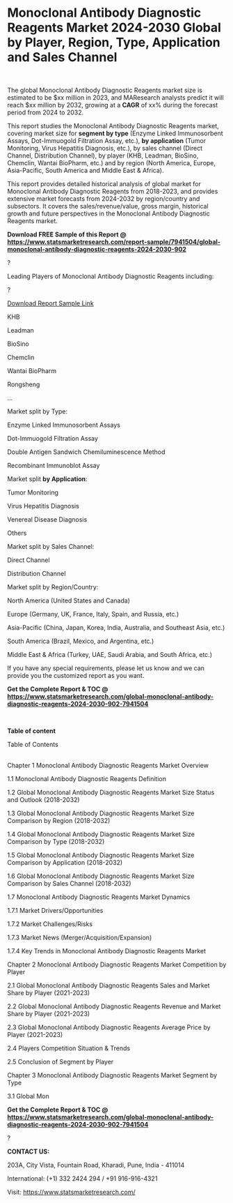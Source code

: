 <h1>Monoclonal Antibody Diagnostic Reagents Market 2024-2030 Global by Player, Region, Type, Application and Sales Channel</h1><br/><p>The global Monoclonal Antibody Diagnostic Reagents market size is estimated to be $xx million in 2023, and MAResearch analysts predict it will reach $xx million by 2032, growing at a <strong>CAGR</strong> of xx% during the forecast period from 2024 to 2032.</p>
 
 
 
 <p>This report studies the Monoclonal Antibody Diagnostic Reagents market, covering market size for <strong>segment by type</strong> (Enzyme Linked Immunosorbent Assays, Dot-Immuogold Filtration Assay, etc.), <strong>by application</strong> (Tumor Monitoring, Virus Hepatitis Diagnosis, etc.), by sales channel (Direct Channel, Distribution Channel), by player (KHB, Leadman, BioSino, Chemclin, Wantai BioPharm, etc.) and by region (North America, Europe, Asia-Pacific, South America and Middle East & Africa).</p>
 
 
 
 <p>This report provides detailed historical analysis of global market for Monoclonal Antibody Diagnostic Reagents from 2018-2023, and provides extensive market forecasts from 2024-2032 by region/country and subsectors. It covers the sales/revenue/value, gross margin, historical growth and future perspectives in the Monoclonal Antibody Diagnostic Reagents market.</p>
 
 
 
 <div><b>Download FREE Sample of this Report @ <a href="https://www.statsmarketresearch.com/download-free-sample/7941504/global-monoclonal-antibody-diagnostic-reagents-2024-2030-902">https://www.statsmarketresearch.com/report-sample/7941504/global-monoclonal-antibody-diagnostic-reagents-2024-2030-902</a></b></div>
 
 
 
 <p>? </p>
 
 
 
 <p>Leading Players of Monoclonal Antibody Diagnostic Reagents including:</p>
 
 
 
 <p>? </p>
 
 
 
 <p><a href="https://www.statsmarketresearch.com/download-free-sample/7941504/global-monoclonal-antibody-diagnostic-reagents-2024-2030-902">Download Report Sample Link</a></p>
 
 
 
 <p>KHB</p>
 
 
 
 <p>Leadman</p>
 
 
 
 <p>BioSino</p>
 
 
 
 <p>Chemclin</p>
 
 
 
 <p>Wantai BioPharm</p>
 
 
 
 <p>Rongsheng</p>
 
 
 
 <p>...</p>
 
 
 
 <p>Market split by Type:</p>
 
 
 
 <p>Enzyme Linked Immunosorbent Assays</p>
 
 
 
 <p>Dot-Immuogold Filtration Assay</p>
 
 
 
 <p>Double Antigen Sandwich Chemiluminescence Method</p>
 
 
 
 <p>Recombinant Immunoblot Assay</p>
 
 
 
 <p>Market split <strong>by Application</strong>:</p>
 
 
 
 <p>Tumor Monitoring</p>
 
 
 
 <p>Virus Hepatitis Diagnosis</p>
 
 
 
 <p>Venereal Disease Diagnosis</p>
 
 
 
 <p>Others</p>
 
 
 
 <p>Market split by Sales Channel:</p>
 
 
 
 <p>Direct Channel</p>
 
 
 
 <p>Distribution Channel</p>
 
 
 
 <p>Market split by Region/Country:</p>
 
 
 
 <p>North America (United States and Canada)</p>
 
 
 
 <p>Europe (Germany, UK, France, Italy, Spain, and Russia, etc.)</p>
 
 
 
 <p>Asia-Pacific (China, Japan, Korea, India, Australia, and Southeast Asia, etc.)</p>
 
 
 
 <p>South America (Brazil, Mexico, and Argentina, etc.)</p>
 
 
 
 <p>Middle East & Africa (Turkey, UAE, Saudi Arabia, and South Africa, etc.)</p>
 
 
 
 <p>If you have any special requirements, please let us know and we can provide you the customized report as you want.</p>
 
 
 
 <div><b>Get the Complete Report & TOC @ <a href="https://www.statsmarketresearch.com/global-monoclonal-antibody-diagnostic-reagents-2024-2030-902-7941504">https://www.statsmarketresearch.com/global-monoclonal-antibody-diagnostic-reagents-2024-2030-902-7941504</a></b></div>
 
 
 
 <p><br />
 
 <b>Table of content</b></p>
 
 
 
 <p>Table of Contents<br />
 
 <br />
 
 Chapter 1 Monoclonal Antibody Diagnostic Reagents Market Overview<br />
 
 1.1 Monoclonal Antibody Diagnostic Reagents Definition<br />
 
 1.2 Global Monoclonal Antibody Diagnostic Reagents Market Size Status and Outlook (2018-2032)<br />
 
 1.3 Global Monoclonal Antibody Diagnostic Reagents Market Size Comparison by Region (2018-2032)<br />
 
 1.4 Global Monoclonal Antibody Diagnostic Reagents Market Size Comparison by Type (2018-2032)<br />
 
 1.5 Global Monoclonal Antibody Diagnostic Reagents Market Size Comparison by Application (2018-2032)<br />
 
 1.6 Global Monoclonal Antibody Diagnostic Reagents Market Size Comparison by Sales Channel (2018-2032)<br />
 
 1.7 Monoclonal Antibody Diagnostic Reagents Market Dynamics<br />
 
 1.7.1 Market Drivers/Opportunities<br />
 
 1.7.2 Market Challenges/Risks<br />
 
 1.7.3 Market News (Merger/Acquisition/Expansion)<br />
 
 1.7.4 Key Trends in Monoclonal Antibody Diagnostic Reagents Market<br />
 
 Chapter 2 Monoclonal Antibody Diagnostic Reagents Market Competition by Player<br />
 
 2.1 Global Monoclonal Antibody Diagnostic Reagents Sales and Market Share by Player (2021-2023)<br />
 
 2.2 Global Monoclonal Antibody Diagnostic Reagents Revenue and Market Share by Player (2021-2023)<br />
 
 2.3 Global Monoclonal Antibody Diagnostic Reagents Average Price by Player (2021-2023)<br />
 
 2.4 Players Competition Situation & Trends<br />
 
 2.5 Conclusion of Segment by Player<br />
 
 Chapter 3 Monoclonal Antibody Diagnostic Reagents Market Segment by Type<br />
 
 3.1 Global Mon</p>
 
 
 
 <div><b>Get the Complete Report & TOC @ <a href="https://www.statsmarketresearch.com/global-monoclonal-antibody-diagnostic-reagents-2024-2030-902-7941504">https://www.statsmarketresearch.com/global-monoclonal-antibody-diagnostic-reagents-2024-2030-902-7941504</a></b></div>
 
 
 
 <p>? </p>
 
 
 
 <p><b>CONTACT US:</b><br />
 
 203A, City Vista, Fountain Road, Kharadi, Pune, India - 411014<br />
 
 International: (+1) 332 2424 294 / +91 916-916-4321<br />
 
 Visit: <a href="https://www.statsmarketresearch.com/">https://www.statsmarketresearch.com/</a></p>